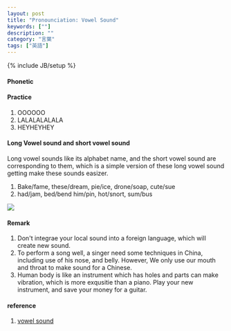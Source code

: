 ```yaml
---
layout: post
title: "Pronounciation: Vowel Sound"
keywords: [""]
description: ""
category: "言葉"
tags: ["英語"]
---
```

{% include JB/setup %}


#### Phonetic 


#### Practice
1. OOOOOO
2. LALALALALALA
3. HEYHEYHEY



#### Long Vowel sound and short vowel sound 
Long vowel sounds like its alphabet name, and the short vowel sound are
corresponding to them, which is a simple version of these long vowel sound
getting make these sounds easizer.
1. Bake/fame,  these/dream,   pie/ice, drone/soap, cute/sue
2. had/jam,     bed/bend      him/pin, hot/snort,   sum/bus



<img src="{{IMAGE_PATH}}/language-english-phonetic-alphabet.png" height="" width="" />



#### Remark
1. Don't integrae your local sound into a foreign language, which will create
   new sound.
2. To perform a song well, a singer need some techniques in China, including use
   of his nose, and belly. However, We only use our mouth and throat to make
   sound for a Chinese.
3. Human body is like an instrument which has holes and parts can make
   vibration, which is more exqusitie than a piano. Play your new instrument,
   and save your money for a guitar.


#### reference
1. [vowel sound](https://www.youtube.com/watch?v=9E6F57s-V7U)
